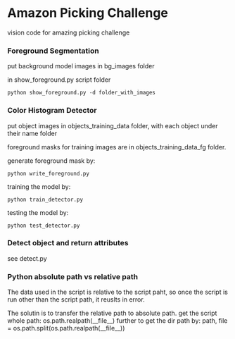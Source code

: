 # Amazon Picking Challenge
vision code for amazing picking challenge

### Foreground Segmentation
put background model images in bg_images folder

in show_foreground.py script folder
```
python show_foreground.py -d folder_with_images
```

### Color Histogram Detector
put object images in objects_training_data folder, 
with each object under their name folder

foreground masks for training images are in objects_training_data_fg folder.

generate foreground mask by:
```
python write_foreground.py
```

training the model by:
```
python train_detector.py
```

testing the model by:
```
python test_detector.py
```


### Detect object and return attributes
see detect.py

### Python absolute path vs relative path
The data used in the script is relative to the script paht,
so once the script is run other than the script path, it reuslts in error. 

The solutin is to transfer the relative path to absolute path. 
get the script whole path: 
os.path.realpath(\_\_file\_\_) 
further to get the dir path by: 
path, file = os.path.split(os.path.realpath(\_\_file\_\_))
